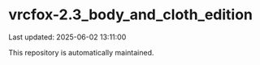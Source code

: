 # vrcfox-2.3_body_and_cloth_edition

Last updated: 2025-06-02 13:11:00

This repository is automatically maintained.
